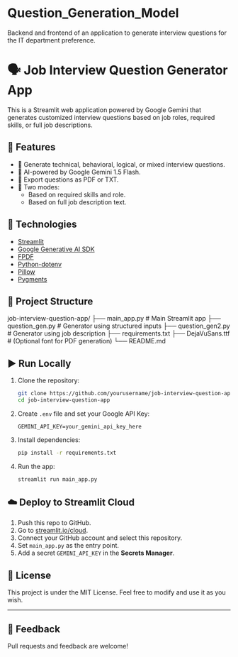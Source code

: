 # Question_Generation_Model
Backend and frontend of an application to generate interview questions for the IT department preference.

# 🗣️ Job Interview Question Generator App

This is a Streamlit web application powered by Google Gemini that generates customized interview questions based on job roles, required skills, or full job descriptions.

## 🚀 Features

- 🎯 Generate technical, behavioral, logical, or mixed interview questions.
- 🤖 AI-powered by Google Gemini 1.5 Flash.
- 📄 Export questions as PDF or TXT.
- 🧠 Two modes:
  - Based on required skills and role.
  - Based on full job description text.

## 🧱 Technologies

- [Streamlit](https://streamlit.io/)
- [Google Generative AI SDK](https://ai.google.dev/)
- [FPDF](https://pyfpdf.github.io/)
- [Python-dotenv](https://pypi.org/project/python-dotenv/)
- [Pillow](https://python-pillow.org/)
- [Pygments](https://pygments.org/)

## 📁 Project Structure

job-interview-question-app/
├── main_app.py # Main Streamlit app
├── question_gen.py # Generator using structured inputs
├── question_gen2.py # Generator using job description
├── requirements.txt
├── DejaVuSans.ttf # (Optional font for PDF generation)
└── README.md

## ▶️ Run Locally

1. Clone the repository:
    ```bash
    git clone https://github.com/yourusername/job-interview-question-app.git
    cd job-interview-question-app
    ```

2. Create `.env` file and set your Google API Key:
    ```
    GEMINI_API_KEY=your_gemini_api_key_here
    ```

3. Install dependencies:
    ```bash
    pip install -r requirements.txt
    ```

4. Run the app:
    ```bash
    streamlit run main_app.py
    ```

## ☁️ Deploy to Streamlit Cloud

1. Push this repo to GitHub.
2. Go to [streamlit.io/cloud](https://streamlit.io/cloud).
3. Connect your GitHub account and select this repository.
4. Set `main_app.py` as the entry point.
5. Add a secret `GEMINI_API_KEY` in the **Secrets Manager**.

## 📃 License

This project is under the MIT License. Feel free to modify and use it as you wish.

---

## 💬 Feedback

Pull requests and feedback are welcome!
